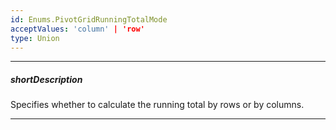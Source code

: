 ```yaml
---
id: Enums.PivotGridRunningTotalMode
acceptValues: 'column' | 'row'
type: Union
---
```

---
##### shortDescription
Specifies whether to calculate the running total by rows or by columns.

---
<!--
PivotGridDataSourceOptions.fields.runningTotal(api-reference/30 Data Layer/PivotGridDataSource/1 Configuration/fields/runningTotal.md)(ui/pivot_grid/data_source.d.ts)
-->